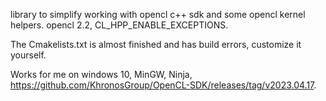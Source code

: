 library to simplify working with opencl c++ sdk and some opencl kernel helpers. opencl 2.2, CL_HPP_ENABLE_EXCEPTIONS.

The Cmakelists.txt is almost finished and has build errors, customize it yourself.

Works for me on windows 10, MinGW, Ninja, https://github.com/KhronosGroup/OpenCL-SDK/releases/tag/v2023.04.17.
